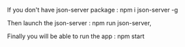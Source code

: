 If you don't have json-server package : npm i json-server -g

Then launch the json-server : npm run json-server,

Finally you will be able to run the app : npm start
